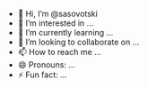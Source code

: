 - 👋 Hi, I’m @sasovotski
- 👀 I’m interested in ...
- 🌱 I’m currently learning ...
- 💞️ I’m looking to collaborate on ...
- 📫 How to reach me ...
- 😄 Pronouns: ...
- ⚡ Fun fact: ...

<!---
sasovotski/sasovotski is a ✨ special ✨ repository because its `README.md` (this file) appears on your GitHub profile.
You can click the Preview link to take a look at your changes.
--->

